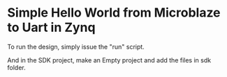 # Simple Hello World from Microblaze to Uart in Zynq

To run the design, simply issue the "run" script. 

And in the SDK project, make an Empty project and add the files in sdk folder.
